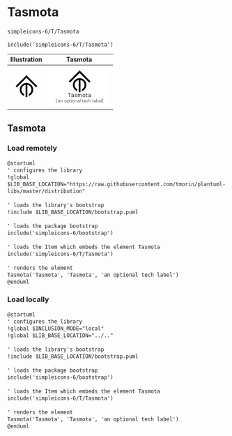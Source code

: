 # Tasmota


```text
simpleicons-6/T/Tasmota
```

```text
include('simpleicons-6/T/Tasmota')
```



| Illustration | Tasmota |
| :---: | :---: |
| ![illustration for Illustration](../../simpleicons-6/T/Tasmota.png) | ![illustration for Tasmota](../../simpleicons-6/T/Tasmota.Local.png) |




## Tasmota

### Load remotely
```plantuml
@startuml
' configures the library
!global $LIB_BASE_LOCATION="https://raw.githubusercontent.com/tmorin/plantuml-libs/master/distribution"

' loads the library's bootstrap
!include $LIB_BASE_LOCATION/bootstrap.puml

' loads the package bootstrap
include('simpleicons-6/bootstrap')

' loads the Item which embeds the element Tasmota
include('simpleicons-6/T/Tasmota')

' renders the element
Tasmota('Tasmota', 'Tasmota', 'an optional tech label')
@enduml
```

### Load locally
```plantuml
@startuml
' configures the library
!global $INCLUSION_MODE="local"
!global $LIB_BASE_LOCATION="../.."

' loads the library's bootstrap
!include $LIB_BASE_LOCATION/bootstrap.puml

' loads the package bootstrap
include('simpleicons-6/bootstrap')

' loads the Item which embeds the element Tasmota
include('simpleicons-6/T/Tasmota')

' renders the element
Tasmota('Tasmota', 'Tasmota', 'an optional tech label')
@enduml
```

